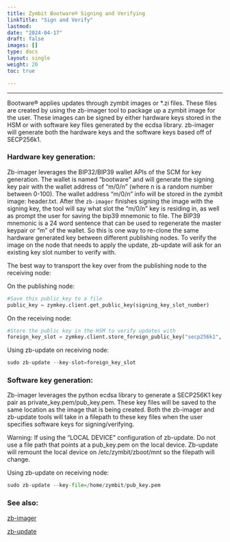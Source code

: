 ```yaml
---
title: Zymbit Bootware® Signing and Verifying
linkTitle: "Sign and Verify"
lastmod:
date: "2024-04-17"
draft: false
images: []
type: docs
layout: single
weight: 20
toc: true

---
```


-----

Bootware® applies updates through zymbit images or *.zi files. These files are created by using the zb-imager tool to package up a zymbit image for the user. These images can be signed by either hardware keys stored in the HSM or with software key files generated by the ecdsa library. zb-imager will generate both the hardware keys and the software keys based off of SECP256k1.

### Hardware key generation:

Zb-imager leverages the BIP32/BIP39 wallet APIs of the SCM for key generation. The wallet is named “bootware” and will generate the signing key pair with the wallet address of “m/0/n” (where n is a random number between 0-100). The wallet address “m/0/n” info will be stored in the zymbit image: header.txt. After the `zb-imager` finishes signing the image with the signing key, the tool will say what slot the “m/0/n” key is residing in, as well as prompt the user for saving the bip39 mnemonic to file. The BIP39 mnemonic is a 24 word sentence that can be used to regenerate the master keypair or “m” of the wallet. So this is one way to re-clone the same hardware generated key between different publishing nodes. To verify the image on the node that needs to apply the update, zb-update will ask for an existing key slot number to verify with.

The best way to transport the key over from the publishing node to the receiving node:

On the publishing node:

```python
#Save this public_key to a file
public_key = zymkey.client.get_public_key(signing_key_slot_number)
```

On the receiving node:

```python
#Store the public key in the HSM to verify updates with
foreign_key_slot = zymkey.client.store_foreign_public_key("secp256k1", public_key)
```

Using zb-update on receiving node:

```python
sudo zb-update --key-slot=foreign_key_slot
```

### Software key generation:

Zb-imager leverages the python ecdsa library to generate a SECP256K1 key pair as private_key.pem/pub_key.pem. These key files will be saved to the same location as the image that is being created. Both the zb-imager and zb-update tools will take in a filepath to these key files when the user specifies software keys for signing/verifying.

Warning: If using the “LOCAL DEVICE” configuration of zb-update. Do not use a file path that points at a pub_key.pem on the local device. Zb-update will remount the local device on /etc/zymbit/zboot/mnt so the filepath will change.

Using zb-update on receiving node:

```python
sudo zb-update --key-file=/home/zymbit/pub_key.pem
```

### See also:

[zb-imager](../../utilities/zbimager)

[zb-update](../../utilities/zbupdate)


